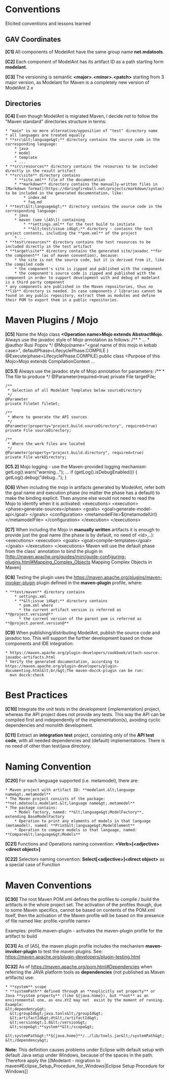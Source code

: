 Conventions
===========

Elicited conventions and lessons learned

GAV Coordinates
---------------

**\[C1\]** All components of ModelAnt have the same group name **net.mdatools**.

**\[C2\]** Each component of ModelAnt has its artifact ID as a path starting form **modelant**.

**\[C3\]** The versioning is semantic **&lt;major&gt;.&lt;minor&gt;.&lt;patch&gt;** starting from 3 major version, as Modelant for Maven is a completely new version of ModelAnt 2.x

Directories
-----------

**\[C4\]** Even though ModelAnt is migrated Maven, I decide not to follow the "Maven standard" directories structure in terms:

    * "main" is no more alternative/opposition of "test" directory name
    * all languages are treated equally
    * **src\&lt;language&gt;** directory contains the source code in the corresponding language:
        * java
        * model
        * template        
        * ...
    * **src\resources** directory contains the resources to be included directly in the result artifact
    * **src\site** directory contains 
        * **site.xml** file of the documentation
        * **markdown** directory contains the manually-written files in [Markdown format](https://daringfireball.net/projects/markdown/syntax) to be included in the generated documentation, like:
            * index.md
            * faq.md
    * **test\&lt;language&gt;** directory contains the source code in the corresponding language:
        * java
        * maven (see \[A5\]) containing
            * **settings.xml** for the test build to initiate
            * **&lt;test/issue id&gt;** directory - contains the test project contents, including the **pom.xml** of the project
        * ...
    * **test\resources** directory contains the test resources to be included directly in the test artifact
    * **target\site** directory contains the generated site/javadoc **for the component** (as of maven convention), because:
        * the site is not the source code, but it is derived from it, like the compiled code
        * the component's site is zipped and published with the component
        * the component's source code is zipped and published with the component in order to support development with and debug of modelant is a third party component
    * any components are published in the Maven repositories, thus no **lib** directory is needed. In case components / libraries cannot be found in any public repository, extract them as modules and define their POM to export them in a public repositories.

# Maven Plugins / Mojo

**\[C5\]**  Name the Mojo class **&lt;Operation name&gt;Mojo extends AbstractMojo**. Always use the javadoc style of Mojo annotation as follows:
    /**
     * ...
     * @author Rusi Popov
     */
    @Mojo(name="&lt;goal name of this mojo in kebab case&gt;",
          defaultPhase=LifecyclePhase.COMPILE
    )
    @Execute(phase=LifecyclePhase.COMPILE)
    public class &lt;Purpose of this Mojo&gt;Mojo extends CompilationContext ...

  **\[C5.1\]**  Always use the javadoc style of Mojo annotation for parameters:
    /**
     * The file to produce
     */
    @Parameter(required=true)
    private File targetFile;

    /**
     * Selection of all ModelAnt Templates below sourceDirectory
     */
    @Parameter
    private FileSet fileSet;

    /**
     * Where to generate the API sources
     */
    @Parameter(property="project.build.sourceDirectory", required=true)
    private File sourceDirectory;

    /**
     * Where the work files are located
     */
    @Parameter(property="project.build.directory", required=true)
    private File workDirectory;

**\[C5.2\]**  Mojo logging - use the Maven-provided logging mechanism:
    getLog().warn("warning...");
    ...
    if (getLog().isDebugEnabled()) {
      getLog().debug("debug...");
    }

    
**\[C6\]** When including the mojo in artifacts generated by ModelAnt, refer both the goal name and execution phase (no matter the phase has a default) to make the binding explicit. Then anyone else would not need to read the Mojo to identify when it is activated:
    &lt;executions&gt;
      &lt;execution&gt;
        &lt;phase&gt;generate-sources&lt;/phase&gt;
        &lt;goals&gt;
          &lt;goal&gt;generate-model-api&lt;/goal&gt;
        &lt;/goals&gt;
        &lt;configuration&gt;
          &lt;metamodelFile&gt;${metamodelUrl}&lt;/metamodelFile&gt;
        &lt;/configuration&gt;
      &lt;/execution&gt;
    &lt;/executions&gt;            

**\[C7\]** When including the Mojo in **manually written** artifacts it is enough to provide just the goal name (the phase is by default, no need of &lt;id&gt;,..):
    &lt;executions&gt;
      &lt;execution&gt;
        &lt;goals&gt;
          &lt;goal&gt;compile-templates&lt;/goal&gt;
        &lt;/goals&gt;
      &lt;/execution&gt;
    &lt;/executions&gt;
Maven will use the default phase from the class' annotation to bind the plugin in \[http://maven.apache.org/guides/mini/guide-configuring-plugins.html#Mapping_Complex_Objects Mapping Complex Objects in Maven\]

**\[C8\]** Testing the plugin uses the https://maven.apache.org/plugins/maven-invoker-plugin plugin defined in the **maven-plugin** profile, where:

    * **test/maven** directory contains
        * settings.xml
        * **&lt;issue id&gt;** directory contains
          * pom.xml where 
          * the current artifact version is referred as **@project.version@**
          * the current version of the parent pom is referred as **@project.parent.version@**

**\[C9\]** When publishing/distributing ModelAnt, publish the source code and javadoc too. This will support the further development based on those components and IDE integration:

    * https://maven.apache.org/plugin-developers/cookbook/attach-source-javadoc-artifacts.html
    * Verify the generated documentation, according to https://maven.apache.org/plugin-developers/plugin-documenting.html&lt;br/&gt;The maven-docck-plugin can be run:
      mvn docck:check

# Best Practices

**\[C10\]** Integrate the unit tests in the development (implementation) project, whereas the API project does not provide any tests. This way the API can be compiled first and independently of the implementation(s), avoiding cyclic dependencies and monolith development.

**\[C11\]** Extract an **integration test** project, consisting only of the **API test code**, with all needed dependencies and (default) implementations. There is no need of other than test/java directory.

# Naming Convention

**\[C20\]** For each language supported (i.e. metamodel), there are:

    * Maven project with artifact ID: **modelant.&lt;language name&gt;.metamodel**
    * The Maven project consists of the package: **net.mdatools.modelant.&lt;language name&gt;.metamodel**
    * The package contains:
        * Model factory, named: **&lt;language&gt;ModelFactory**, extending BaseModelFactory
        * Operation to print any elements of models in that language (metamodel), named: **Print&lt;language&gt;ModelElement**
        * Operation to compare models in that language, named: **Compare&lt;language&gt;Models**

**\[C21\]**  Functions and Operations naming convention: **&lt;Verb&gt;\[&lt;adjective&gt;&lt;direct object&gt;\]**

**\[C22\]**  Selectors naming convention: **Select\[&lt;adjective&gt;\]&lt;direct object&gt;** as a special case of Function

# Maven Conventions

**\[C30\]** The root Maven POM.xml defines the profiles to compile / build the artifacts in the whole project set. The activation of the profiles though, due to some Maven specifics, cannot be based on contents of the POM.xml itself, then the activation of the Maven profile will be based on the presence of file named like:
    profile.&lt;profile name&gt;

Examples:
    profile.maven-plugin - activates the maven-plugin profile for the artifact to build

**\[C31\]** As of \[A5\], the maven plugin profile includes the mechanism **maven-invoker-plugin** to test  the maven plugins. See: https://maven.apache.org/plugin-developers/plugin-testing.html

**\[C32\]** As of https://maven.apache.org/pom.html#Dependencies when referring the JAVA platform tools as **dependencies** (not published as Maven artifacts) use:

    * **system** scope
    * **systemPath** defined through an **explicitly set property** or Java **system property** (like ${java.home}), but **not** as an environmental one, as env.XYZ may not  exist by the moment of running.
    Example:
    &lt;dependency&gt;
      &lt;groupId&gt;java.tools&lt;/groupId&gt;
      &lt;artifactId&gt;dt&lt;/artifactId&gt;
      &lt;version&gt;1.8&lt;/version&gt;
      &lt;scope&gt;**system**&lt;/scope&gt;
      &lt;systemPath&gt;**${java.home}**/../lib/tools.jar&lt;/systemPath&gt;
    &lt;/dependency&gt;
**Note:** This definition causes problems under Eclipse with default setup with default Java setup under Windows, because of the spaces in the path. Therefore apply the \[\[Modelant - migration to maven#Eclipse_Setup_Procedure_for_Windows|Eclipse Setup Procedure for Windows\]\]
